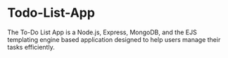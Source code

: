 # Todo-List-App
The To-Do List App is a Node.js, Express, MongoDB, and the EJS templating engine based application designed to help users manage their tasks efficiently.
